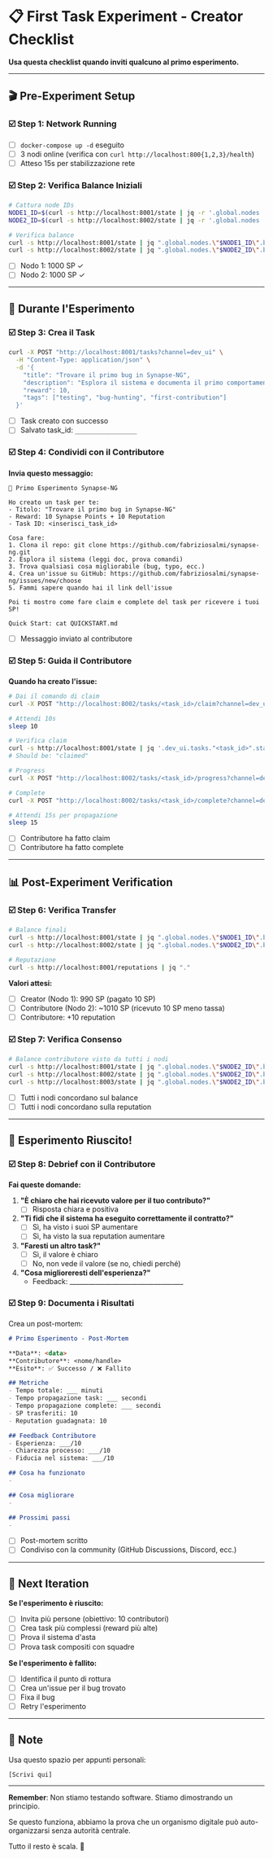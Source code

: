 # 📋 First Task Experiment - Creator Checklist

**Usa questa checklist quando inviti qualcuno al primo esperimento.**

---

## 🎬 Pre-Experiment Setup

### ☑️ Step 1: Network Running
- [ ] `docker-compose up -d` eseguito
- [ ] 3 nodi online (verifica con `curl http://localhost:800{1,2,3}/health`)
- [ ] Atteso 15s per stabilizzazione rete

### ☑️ Step 2: Verifica Balance Iniziali
```bash
# Cattura node IDs
NODE1_ID=$(curl -s http://localhost:8001/state | jq -r '.global.nodes | keys[0]')
NODE2_ID=$(curl -s http://localhost:8002/state | jq -r '.global.nodes | keys[1]')

# Verifica balance
curl -s http://localhost:8001/state | jq ".global.nodes.\"$NODE1_ID\".balance"
curl -s http://localhost:8002/state | jq ".global.nodes.\"$NODE2_ID\".balance"
```
- [ ] Nodo 1: 1000 SP ✓
- [ ] Nodo 2: 1000 SP ✓

---

## 🎯 Durante l'Esperimento

### ☑️ Step 3: Crea il Task
```bash
curl -X POST "http://localhost:8001/tasks?channel=dev_ui" \
  -H "Content-Type: application/json" \
  -d '{
    "title": "Trovare il primo bug in Synapse-NG",
    "description": "Esplora il sistema e documenta il primo comportamento inatteso. Crea un issue su GitHub come prova del completamento.",
    "reward": 10,
    "tags": ["testing", "bug-hunting", "first-contribution"]
  }'
```
- [ ] Task creato con successo
- [ ] Salvato task_id: `_________________`

### ☑️ Step 4: Condividi con il Contributore

**Invia questo messaggio:**

```
🧪 Primo Esperimento Synapse-NG

Ho creato un task per te:
- Titolo: "Trovare il primo bug in Synapse-NG"
- Reward: 10 Synapse Points + 10 Reputation
- Task ID: <inserisci_task_id>

Cosa fare:
1. Clona il repo: git clone https://github.com/fabriziosalmi/synapse-ng.git
2. Esplora il sistema (leggi doc, prova comandi)
3. Trova qualsiasi cosa migliorabile (bug, typo, ecc.)
4. Crea un'issue su GitHub: https://github.com/fabriziosalmi/synapse-ng/issues/new/choose
5. Fammi sapere quando hai il link dell'issue

Poi ti mostro come fare claim e complete del task per ricevere i tuoi SP!

Quick Start: cat QUICKSTART.md
```

- [ ] Messaggio inviato al contributore

### ☑️ Step 5: Guida il Contributore

**Quando ha creato l'issue:**

```bash
# Dai il comando di claim
curl -X POST "http://localhost:8002/tasks/<task_id>/claim?channel=dev_ui"

# Attendi 10s
sleep 10

# Verifica claim
curl -s http://localhost:8001/state | jq '.dev_ui.tasks."<task_id>".status'
# Should be: "claimed"

# Progress
curl -X POST "http://localhost:8002/tasks/<task_id>/progress?channel=dev_ui"

# Complete
curl -X POST "http://localhost:8002/tasks/<task_id>/complete?channel=dev_ui"

# Attendi 15s per propagazione
sleep 15
```

- [ ] Contributore ha fatto claim
- [ ] Contributore ha fatto complete

---

## 📊 Post-Experiment Verification

### ☑️ Step 6: Verifica Transfer

```bash
# Balance finali
curl -s http://localhost:8001/state | jq ".global.nodes.\"$NODE1_ID\".balance"
curl -s http://localhost:8002/state | jq ".global.nodes.\"$NODE2_ID\".balance"

# Reputazione
curl -s http://localhost:8001/reputations | jq "."
```

**Valori attesi:**
- [ ] Creator (Nodo 1): 990 SP (pagato 10 SP)
- [ ] Contributore (Nodo 2): ~1010 SP (ricevuto 10 SP meno tassa)
- [ ] Contributore: +10 reputation

### ☑️ Step 7: Verifica Consenso

```bash
# Balance contributore visto da tutti i nodi
curl -s http://localhost:8001/state | jq ".global.nodes.\"$NODE2_ID\".balance"
curl -s http://localhost:8002/state | jq ".global.nodes.\"$NODE2_ID\".balance"
curl -s http://localhost:8003/state | jq ".global.nodes.\"$NODE2_ID\".balance"
```

- [ ] Tutti i nodi concordano sul balance
- [ ] Tutti i nodi concordano sulla reputation

---

## 🎉 Esperimento Riuscito!

### ☑️ Step 8: Debrief con il Contributore

**Fai queste domande:**

1. **"È chiaro che hai ricevuto valore per il tuo contributo?"**
   - [ ] Risposta chiara e positiva

2. **"Ti fidi che il sistema ha eseguito correttamente il contratto?"**
   - [ ] Sì, ha visto i suoi SP aumentare
   - [ ] Sì, ha visto la sua reputation aumentare

3. **"Faresti un altro task?"**
   - [ ] Sì, il valore è chiaro
   - [ ] No, non vede il valore (se no, chiedi perché)

4. **"Cosa miglioreresti dell'esperienza?"**
   - Feedback: ___________________________________

### ☑️ Step 9: Documenta i Risultati

Crea un post-mortem:
```markdown
# Primo Esperimento - Post-Mortem

**Data**: <data>
**Contributore**: <nome/handle>
**Esito**: ✅ Successo / ❌ Fallito

## Metriche
- Tempo totale: ___ minuti
- Tempo propagazione task: ___ secondi
- Tempo propagazione complete: ___ secondi
- SP trasferiti: 10
- Reputation guadagnata: 10

## Feedback Contributore
- Esperienza: ___/10
- Chiarezza processo: ___/10
- Fiducia nel sistema: ___/10

## Cosa ha funzionato
- 

## Cosa migliorare
- 

## Prossimi passi
- 
```

- [ ] Post-mortem scritto
- [ ] Condiviso con la community (GitHub Discussions, Discord, ecc.)

---

## 🚀 Next Iteration

**Se l'esperimento è riuscito:**

- [ ] Invita più persone (obiettivo: 10 contributori)
- [ ] Crea task più complessi (reward più alte)
- [ ] Prova il sistema d'asta
- [ ] Prova task compositi con squadre

**Se l'esperimento è fallito:**

- [ ] Identifica il punto di rottura
- [ ] Crea un'issue per il bug trovato
- [ ] Fixa il bug
- [ ] Retry l'esperimento

---

## 📝 Note

Usa questo spazio per appunti personali:

```
[Scrivi qui]
```

---

**Remember**: Non stiamo testando software. Stiamo dimostrando un principio.

Se questo funziona, abbiamo la prova che un organismo digitale può auto-organizzarsi senza autorità centrale.

Tutto il resto è scala. 🧬
